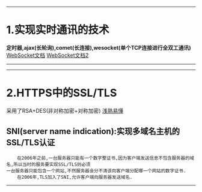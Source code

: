 ------
# 1.实现实时通讯的技术
**定时器,ajax(长轮询),comet(长连接),wesocket(单个TCP连接进行全双工通讯)**
[WebSocket文档](https://developer.mozilla.org/zh-CN/docs/Web/API/WebSocket)
[WebSocket文档2](https://zh.wikipedia.org/wiki/WebSocket)

------

------
# 2.HTTPS中的SSL/TLS
采用了RSA+DES(非对称加密+对称加密)
[浅熟易懂](http://www.ruanyifeng.com/blog/2014/02/ssl_tls.html)

## SNI(server name indication):实现多域名主机的SSL/TLS认证
```
    在2006年之前,一台服务器只能有一个数字整证书,因为客户端发送信息不包含服务器的域名,所以当时的服务要实现SSL/TLS则必须
一台服务器只能包含一个网站,不然服务器会分不清该向客户端分配哪一个网站的数字证书.
    在2006年,TLS加入了SNI,允许客户端向服务器发送域名.
```

------
